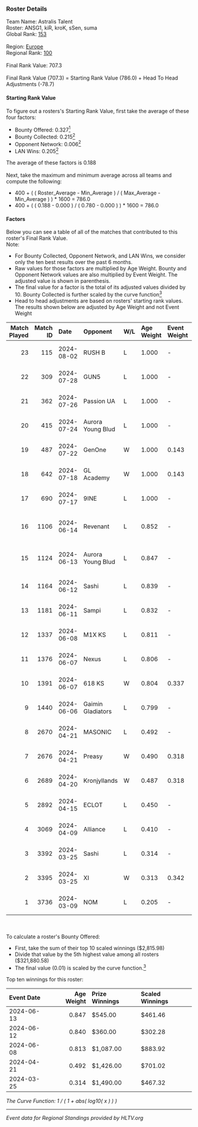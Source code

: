 ### Roster Details<br />
Team Name: Astralis Talent<br />
Roster: ANSG1, kiR, kroK, sSen, suma<br />
Global Rank: [153](../standings_global.md)<br />
<br />
Region: [Europe]( ../standings_europe.md)<br />
Regional Rank: [100]( ../standings_europe.md)<br />
<br />
Final Rank Value:  707.3<br />
<br />
Final Rank Value (707.3) = Starting Rank Value (786.0) + Head To Head Adjustments (-78.7)<br />

#### Starting Rank Value<br />
To figure out a rosters's Starting Rank Value, first take the average of these four factors:<br />
- Bounty Offered: 0.327[<sup>1</sup>](#table2)
- Bounty Collected: 0.215[<sup>2</sup>](#table1)
- Opponent Network: 0.006[<sup>2</sup>](#table1)
- LAN Wins: 0.205[<sup>2</sup>](#table1)

The average of these factors is 0.188<br />
<br />
Next, take the maximum and minimum average across all teams and compute the following:<br />
- 400 + ( ( Roster_Average - Min_Average ) / ( Max_Average - Min_Average ) ) * 1600 = 786.0
- 400 + ( ( 0.188 - 0.000 ) / ( 0.780 - 0.000 ) ) * 1600 = 786.0


#### Factors<br />
Below you can see a table of all of the matches that contributed to this roster's Final Rank Value.<br />
Note:<br />

- For Bounty Collected, Opponent Network, and LAN Wins, we consider only the ten best results over the past 6 months.
- Raw values for those factors are multiplied by Age Weight. Bounty and Opponent Network values are also multiplied by Event Weight. The adjusted value is shown in parenthesis.
- The final value for a factor is the total of its adjusted values divided by 10. Bounty Collected is further scaled by the curve function[<sup>3</sup>](#curveFunction)
- Head to head adjustments are based on rosters' starting rank values. The results shown below are adjusted by Age Weight and not Event Weight
<span id="table1"></span><br />


| Match Played | Match ID | Date       | Opponent          | W/L | Age Weight | Event Weight | Bounty Collected | Opponent Network | LAN Wins  | H2H Adj. | Roster                             |
| -: | -: | :- | :- | :- | :- | :- | :- | :- | :- | -: | :- |
|           23 |      115 | 2024-08-02 | RUSH B            | L   | 1.000      | -            | -                | -                | -         |    -6.59 | ANSG1, kiR, kroK, sSen, suma       |
|           22 |      309 | 2024-07-28 | GUN5              | L   | 1.000      | -            | -                | -                | -         |    -9.78 | ANSG1, kiR, kroK, sSen, suma       |
|           21 |      362 | 2024-07-26 | Passion UA        | L   | 1.000      | -            | -                | -                | -         |    -3.21 | ANSG1, kiR, kroK, sSen, suma       |
|           20 |      415 | 2024-07-24 | Aurora Young Blud | L   | 1.000      | -            | -                | -                | -         |    -7.33 | ANSG1, kiR, kroK, sSen, suma       |
|           19 |      487 | 2024-07-22 | GenOne            | W   | 1.000      | 0.143        | 0.000 (0.000)    | 0.078 (0.011)    | 0 (0.000) |     7.75 | ANSG1, kiR, kroK, sSen, suma       |
|           18 |      642 | 2024-07-18 | GL Academy        | W   | 1.000      | 0.143        | 0.006 (0.001)    | 0.098 (0.014)    | 0 (0.000) |    16.33 | ANSG1, kiR, kroK, sSen, suma       |
|           17 |      690 | 2024-07-17 | 9INE              | L   | 1.000      | -            | -                | -                | -         |    -7.58 | ANSG1, kiR, kroK, sSen, suma       |
|           16 |     1106 | 2024-06-14 | Revenant          | L   | 0.852      | -            | -                | -                | -         |   -10.56 | alexsomfan, ANSG1, kiR, sSen, suma |
|           15 |     1124 | 2024-06-13 | Aurora Young Blud | L   | 0.847      | -            | -                | -                | -         |    -8.10 | alexsomfan, ANSG1, kiR, sSen, suma |
|           14 |     1164 | 2024-06-12 | Sashi             | L   | 0.839      | -            | -                | -                | -         |    -1.83 | ANSG1, kiR, kroK, sSen, suma       |
|           13 |     1181 | 2024-06-11 | Sampi             | L   | 0.832      | -            | -                | -                | -         |    -8.27 | ANSG1, kiR, kroK, sSen, suma       |
|           12 |     1337 | 2024-06-08 | M1X KS            | L   | 0.811      | -            | -                | -                | -         |    -9.29 | ANSG1, kiR, kroK, sSen, suma       |
|           11 |     1376 | 2024-06-07 | Nexus             | L   | 0.806      | -            | -                | -                | -         |   -12.87 | ANSG1, kiR, kroK, sSen, suma       |
|           10 |     1391 | 2024-06-07 | 618 KS            | W   | 0.804      | 0.337        | 0.000 (0.000)    | 0.000 (0.000)    | 1 (0.804) |     2.86 | ANSG1, kiR, kroK, sSen, suma       |
|            9 |     1440 | 2024-06-06 | Gaimin Gladiators | L   | 0.799      | -            | -                | -                | -         |    -5.78 | ANSG1, kiR, kroK, sSen, suma       |
|            8 |     2670 | 2024-04-21 | MASONIC           | L   | 0.492      | -            | -                | -                | -         |    -7.82 | ANSG1, JBOEN, kiR, kroK, tOPZ      |
|            7 |     2676 | 2024-04-21 | Preasy            | W   | 0.490      | 0.318        | 0.008 (0.001)    | 0.221 (0.034)    | 1 (0.490) |     7.91 | ANSG1, JBOEN, kiR, kroK, tOPZ      |
|            6 |     2689 | 2024-04-20 | Kronjyllands      | W   | 0.487      | 0.318        | 0.000 (0.000)    | 0.000 (0.000)    | 1 (0.487) |     1.71 | ANSG1, JBOEN, kiR, kroK, tOPZ      |
|            5 |     2892 | 2024-04-15 | ECLOT             | L   | 0.450      | -            | -                | -                | -         |    -1.29 | ANSG1, JBOEN, kiR, kroK, tOPZ      |
|            4 |     3069 | 2024-04-09 | Alliance          | L   | 0.410      | -            | -                | -                | -         |    -5.13 | ANSG1, JBOEN, kiR, kroK, tOPZ      |
|            3 |     3392 | 2024-03-25 | Sashi             | L   | 0.314      | -            | -                | -                | -         |    -6.31 | ANSG1, JBOEN, kiR, kroK, tOPZ      |
|            2 |     3395 | 2024-03-25 | XI                | W   | 0.313      | 0.342        | 0.000 (0.000)    | 0.000 (0.000)    | 0 (0.000) |     1.81 | ANSG1, JBOEN, kiR, kroK, tOPZ      |
|            1 |     3736 | 2024-03-09 | NOM               | L   | 0.205      | -            | -                | -                | -         |    -5.38 | ANSG1, JBOEN, kiR, kroK, tOPZ      |

<br />
<span id="table2"></span><br />
To calculate a roster's Bounty Offered:<br />

- First, take the sum of their top 10 scaled winnings ($2,815.98)
- Divide that value by the 5th highest value among all rosters ($321,880.58)
- The final value (0.01) is scaled by the curve function.[<sup>3</sup>](#curveFunction)

Top ten winnings for this roster:<br />

| Event Date | Age Weight | Prize Winnings | Scaled Winnings |
| :- | -: | :- | :- |
| 2024-06-13 |      0.847 | $545.00        | $461.46         |
| 2024-06-12 |      0.840 | $360.00        | $302.28         |
| 2024-06-08 |      0.813 | $1,087.00      | $883.92         |
| 2024-04-21 |      0.492 | $1,426.00      | $701.02         |
| 2024-03-25 |      0.314 | $1,490.00      | $467.32         |


<span id="curveFunction"></span>_The Curve Function: 1 / ( 1 + abs( log10( x ) ) )_<br />

---
_Event data for Regional Standings provided by HLTV.org_<br />
